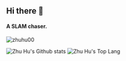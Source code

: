## Hi there 👋
#### A SLAM chaser.

<!--p align="center"> <a href="https://coderstats.net/github/#zhuhu00"> <img src="https://github-readme-stats.vercel.app/api?username=zhuhu00&hide_title=true&show_icons=true&theme=vue&hide=prs,contribs"width="70%"> </a> </p -->


<img src="https://count.getloli.com/get/@zhuhu00" alt="zhuhu00" />

![Zhu Hu's Github stats](https://github-readme-stats.vercel.app/api?username=zhuhu00&show_icons=true)
![Zhu Hu's Top Lang](https://github-readme-stats.vercel.app/api/top-langs/?username=zhuhu00&layout=compact)





<!--
**zhuhu00/zhuhu00** is a ✨ _special_ ✨ repository because its `README.md` (this file) appears on your GitHub profile.

Here are some ideas to get you started:

- 🔭 I’m currently working on A project
- 🌱 I’m currently learning SLAM
- 👯 I’m looking to collaborate on SLAM
- 🤔 I’m looking for help with ...
- 💬 Ask me about ...
- 📫 How to reach me: zhuhu00@foxmail.com
- 😄 Pronouns: ...
- ⚡ Fun fact: ...
-->
